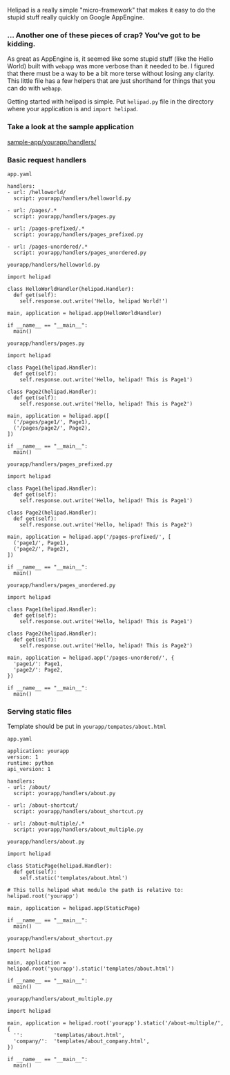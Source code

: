 Helipad is a really simple "micro-framework" that makes it easy to do the stupid
stuff really quickly on Google AppEngine.

### ... Another one of these pieces of crap? You've got to be kidding.

As great as AppEngine is, it seemed like some stupid stuff (like the Hello World)
built with `webapp` was more verbose than it needed to be. I figured that there
must be a way to be a bit more terse without losing any clarity. This little file
has a few helpers that are just shorthand for things that you can do with `webapp`.

Getting started with helipad is simple. Put `helipad.py` file in the directory where
your application is and `import helipad`.

### Take a look at the sample application

[sample-app/yourapp/handlers/](http://github.com/jgeewax/helipad/tree/master/sample-app/yourapp/handlers/)

### Basic request handlers

`app.yaml`

    handlers:
    - url: /helloworld/
      script: yourapp/handlers/helloworld.py
    
    - url: /pages/.*
      script: yourapp/handlers/pages.py
    
    - url: /pages-prefixed/.*
      script: yourapp/handlers/pages_prefixed.py
    
    - url: /pages-unordered/.*
      script: yourapp/handlers/pages_unordered.py

`yourapp/handlers/helloworld.py`

    import helipad

    class HelloWorldHandler(helipad.Handler):
      def get(self):
        self.response.out.write('Hello, helipad World!')

    main, application = helipad.app(HelloWorldHandler)

    if __name__ == "__main__":
      main()


`yourapp/handlers/pages.py`

    import helipad

    class Page1(helipad.Handler):
      def get(self):
        self.response.out.write('Hello, helipad! This is Page1')

    class Page2(helipad.Handler):
      def get(self):
        self.response.out.write('Hello, helipad! This is Page2')

    main, application = helipad.app([
      ('/pages/page1/', Page1),
      ('/pages/page2/', Page2),
    ])

    if __name__ == "__main__":
      main()

`yourapp/handlers/pages_prefixed.py`

    import helipad

    class Page1(helipad.Handler):
      def get(self):
        self.response.out.write('Hello, helipad! This is Page1')

    class Page2(helipad.Handler):
      def get(self):
        self.response.out.write('Hello, helipad! This is Page2')

    main, application = helipad.app('/pages-prefixed/', [
      ('page1/', Page1),
      ('page2/', Page2),
    ])

    if __name__ == "__main__":
      main()

`yourapp/handlers/pages_unordered.py`

    import helipad

    class Page1(helipad.Handler):
      def get(self):
        self.response.out.write('Hello, helipad! This is Page1')

    class Page2(helipad.Handler):
      def get(self):
        self.response.out.write('Hello, helipad! This is Page2')

    main, application = helipad.app('/pages-unordered/', {
      'page1/': Page1,
      'page2/': Page2,
    })

    if __name__ == "__main__":
      main()

### Serving static files

Template should be put in `yourapp/tempates/about.html`

`app.yaml`

    application: yourapp
    version: 1
    runtime: python
    api_version: 1
    
    handlers:
    - url: /about/
      script: yourapp/handlers/about.py
    
    - url: /about-shortcut/
      script: yourapp/handlers/about_shortcut.py
    
    - url: /about-multiple/.*
      script: yourapp/handlers/about_multiple.py

`yourapp/handlers/about.py`

    import helipad

    class StaticPage(helipad.Handler):
      def get(self):
        self.static('templates/about.html')
    
    # This tells helipad what module the path is relative to:
    helipad.root('yourapp')
    
    main, application = helipad.app(StaticPage)

    if __name__ == "__main__":
      main()

`yourapp/handlers/about_shortcut.py`

    import helipad

    main, application = helipad.root('yourapp').static('templates/about.html')

    if __name__ == "__main__":
      main()


`yourapp/handlers/about_multiple.py`

    import helipad

    main, application = helipad.root('yourapp').static('/about-multiple/', {
      '':          'templates/about.html',
      'company/':  'templates/about_company.html',
    })

    if __name__ == "__main__":
      main()
    
    

